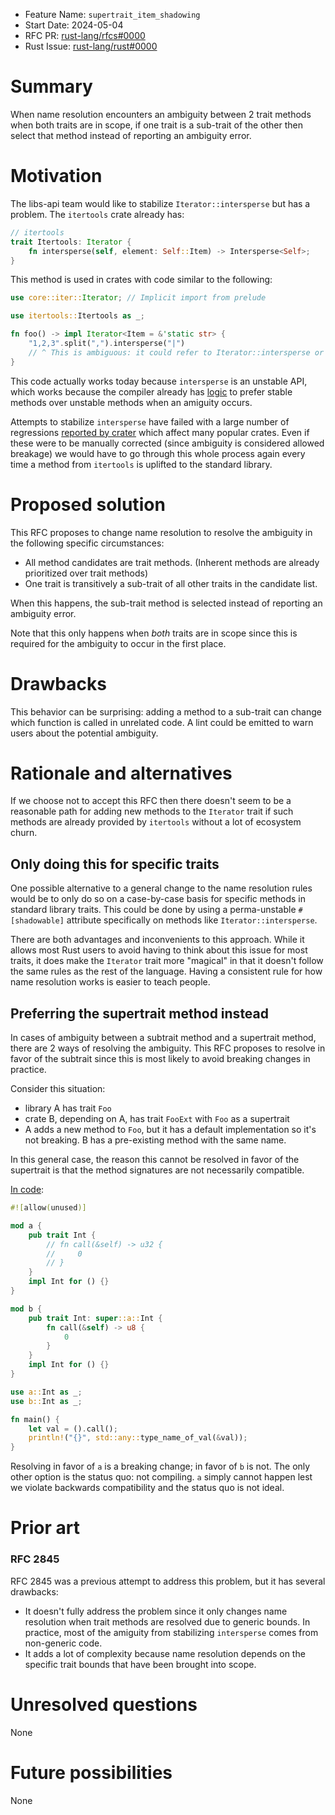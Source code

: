 - Feature Name: `supertrait_item_shadowing`
- Start Date: 2024-05-04
- RFC PR: [rust-lang/rfcs#0000](https://github.com/rust-lang/rfcs/pull/0000)
- Rust Issue: [rust-lang/rust#0000](https://github.com/rust-lang/rust/issues/0000)

# Summary
[summary]: #summary

When name resolution encounters an ambiguity between 2 trait methods when both traits are in scope, if one trait is a sub-trait of the other then select that method instead of reporting an ambiguity error.

# Motivation
[motivation]: #motivation


The libs-api team would like to stabilize `Iterator::intersperse` but has a problem. The `itertools` crate already has:

```rust
// itertools
trait Itertools: Iterator {
    fn intersperse(self, element: Self::Item) -> Intersperse<Self>;
}
```

This method is used in crates with code similar to the following:

```rust
use core::iter::Iterator; // Implicit import from prelude

use itertools::Itertools as _;

fn foo() -> impl Iterator<Item = &'static str> {
    "1,2,3".split(",").intersperse("|")
    // ^ This is ambiguous: it could refer to Iterator::intersperse or Itertools::intersperse
}
```

This code actually works today because `intersperse` is an unstable API, which works because the compiler already has [logic](https://github.com/rust-lang/rust/pull/48552) to prefer stable methods over unstable methods when an amiguity occurs.

Attempts to stabilize `intersperse` have failed with a large number of regressions [reported by crater](https://github.com/rust-lang/rust/issues/88967) which affect many popular crates. Even if these were to be manually corrected (since ambiguity is considered allowed breakage) we would have to go through this whole process again every time a method from `itertools` is uplifted to the standard library.

# Proposed solution
[proposed-solution]: #proposed-solution

This RFC proposes to change name resolution to resolve the ambiguity in the following specific circumstances:
- All method candidates are trait methods. (Inherent methods are already prioritized over trait methods)
- One trait is transitively a sub-trait of all other traits in the candidate list.

When this happens, the sub-trait method is selected instead of reporting an ambiguity error.

Note that this only happens when *both* traits are in scope since this is required for the ambiguity to occur in the first place.

# Drawbacks
[drawbacks]: #drawbacks

This behavior can be surprising: adding a method to a sub-trait can change which function is called in unrelated code. A lint could be emitted to warn users about the potential ambiguity.

# Rationale and alternatives
[rationale-and-alternatives]: #rationale-and-alternatives

If we choose not to accept this RFC then there doesn't seem to be a reasonable path for adding new methods to the `Iterator` trait if such methods are already provided by `itertools` without a lot of ecosystem churn.

## Only doing this for specific traits

One possible alternative to a general change to the name resolution rules would be to only do so on a case-by-case basis for specific methods in standard library traits. This could be done by using a perma-unstable `#[shadowable]` attribute specifically on methods like `Iterator::intersperse`.

There are both advantages and inconvenients to this approach. While it allows most Rust users to avoid having to think about this issue for most traits, it does make the `Iterator` trait more "magical" in that it doesn't follow the same rules as the rest of the language. Having a consistent rule for how name resolution works is easier to teach people.

## Preferring the supertrait method instead

In cases of ambiguity between a subtrait method and a supertrait method, there are 2 ways of resolving the ambiguity. This RFC proposes to resolve in favor of the subtrait since this is most likely to avoid breaking changes in practice.

Consider this situation:

- library A has trait `Foo`
- crate B, depending on A, has trait `FooExt` with `Foo` as a supertrait
- A adds a new method to `Foo`, but it has a default implementation so it's not breaking. B has a pre-existing method with the same name.

In this general case, the reason this cannot be resolved in favor of the supertrait is that the method signatures are not necessarily compatible.

[In code](https://play.rust-lang.org/?version=stable&mode=debug&edition=2021&gist=b3919f7a8480c445d40b18a240936a07):

```rust
#![allow(unused)]

mod a {
    pub trait Int {
        // fn call(&self) -> u32 {
        //     0
        // }
    }
    impl Int for () {}
}

mod b {
    pub trait Int: super::a::Int {
        fn call(&self) -> u8 {
            0
        }
    }
    impl Int for () {}
}

use a::Int as _;
use b::Int as _;

fn main() {
    let val = ().call();
    println!("{}", std::any::type_name_of_val(&val));
}
```

Resolving in favor of `a` is a breaking change; in favor of `b` is not. The only other option is the status quo: not compiling. `a` simply cannot happen lest we violate backwards compatibility and the status quo is not ideal.

# Prior art
[prior-art]: #prior-art

### RFC 2845

RFC 2845 was a previous attempt to address this problem, but it has several drawbacks:
- It doesn't fully address the problem since it only changes name resolution when trait methods are resolved due to generic bounds. In practice, most of the amiguity from stabilizing `intersperse` comes from non-generic code.
- It adds a lot of complexity because name resolution depends on the specific trait bounds that have been brought into scope.

# Unresolved questions
[unresolved-questions]: #unresolved-questions

None

# Future possibilities
[future-possibilities]: #future-possibilities

None
